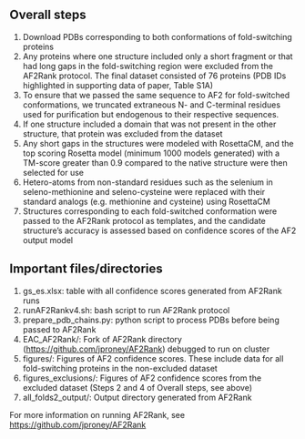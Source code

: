 ## Overall steps
1. Download PDBs corresponding to both conformations of fold-switching proteins
2. Any proteins where one structure included only a short fragment or that had long gaps in the fold-switching region were excluded from the AF2Rank protocol. The final dataset consisted of 76 proteins (PDB IDs highlighted in supporting data of paper, Table S1A)
3. To ensure that we passed the same sequence to AF2 for fold-switched conformations, we truncated extraneous N- and C-terminal residues used for purification but endogenous to their respective sequences.
4. If one structure included a domain that was not present in the other structure, that protein was excluded from the dataset
5. Any short gaps in the structures were modeled with RosettaCM, and the top scoring Rosetta model (minimum 1000 models generated) with a TM-score greater than 0.9 compared to the native structure were then selected for use
6. Hetero-atoms from non-standard residues such as the selenium in seleno-methionine and seleno-cysteine were replaced with their standard analogs (e.g. methionine and cysteine) using RosettaCM
7. Structures corresponding to each fold-switched conformation were passed to the AF2Rank protocol as templates, and the candidate structure’s accuracy is assessed based on confidence scores of the AF2 output model

## Important files/directories
1. gs_es.xlsx: table with all confidence scores generated from AF2Rank runs
2. runAF2Rankv4.sh: bash script to run AF2Rank protocol
3. prepare_pdb_chains.py: python script to process PDBs before being passed to AF2Rank
4. EAC_AF2Rank/: Fork of AF2Rank directory (https://github.com/jproney/AF2Rank) debugged to run on cluster
5. figures/: Figures of AF2 confidence scores. These include data for all fold-switching proteins in the non-excluded dataset
6. figures_exclusions/: Figures of AF2 confidence scores from the excluded dataset (Steps 2 and 4 of Overall steps, see above)
7. all_folds2_output/: Output directory generated from AF2Rank

For more information on running AF2Rank, see https://github.com/jproney/AF2Rank

